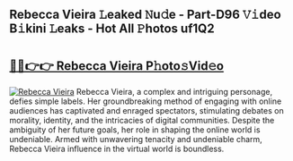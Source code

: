 ## Rebecca Vieira 𝙻eaked 𝙽u𝚍e - Part-D96 𝚅𝚒deo B𝚒kini 𝙻eaks - Hot All 𝙿hotos uf1Q2

# <h2><a href="http://ld72cri.urlbe.top/?page=Rebecca+Vieira">🔗🔗👉👉 Rebecca Vieira P𝚑oto𝚜Vid𝚎o</a></h2>

[![Rebecca Vieira](https://i.imgur.com/eBuTRDB.gif)](http://ld72cri.urlbe.top/?page=Rebecca+Vieira)
Rebecca Vieira, a complex and intriguing personage, defies simple labels. Her groundbreaking method of engaging with online audiences has captivated and enraged spectators, stimulating debates on morality, identity, and the intricacies of digital communities. Despite the ambiguity of her future goals, her role in shaping the online world is undeniable. Armed with unwavering tenacity and undeniable charm, Rebecca Vieira influence in the virtual world is boundless.
